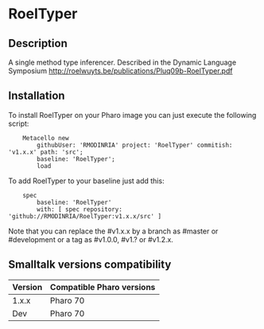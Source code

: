 # RoelTyper

## Description

A single method type inferencer. Described in the Dynamic Language Symposium http://roelwuyts.be/publications/Pluq09b-RoelTyper.pdf

## Installation

To install RoelTyper on your Pharo image you can just execute the following script:

```Smalltalk
    Metacello new
    	githubUser: 'RMODINRIA' project: 'RoelTyper' commitish: 'v1.x.x' path: 'src';
    	baseline: 'RoelTyper';
    	load
```

To add RoelTyper to your baseline just add this:

```Smalltalk
    spec
    	baseline: 'RoelTyper'
    	with: [ spec repository: 'github://RMODINRIA/RoelTyper:v1.x.x/src' ]
```

Note that you can replace the #v1.x.x by a branch as #master or #development or a tag as #v1.0.0, #v1.? or #v1.2.x.

## Smalltalk versions compatibility

| Version 		| Compatible Pharo versions 	| 
|-------------	|---------------------------	|
| 1.x.x       	| Pharo 70						|
| Dev       	| Pharo 70						|